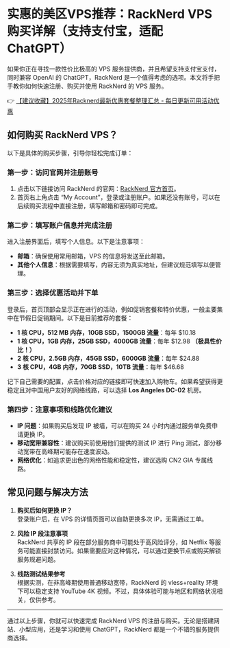 # 实惠的美区VPS推荐：RackNerd VPS 购买详解（支持支付宝，适配 ChatGPT）

如果你正在寻找一款性价比极高的 VPS 服务提供商，并且希望支持支付宝支付，同时兼容 OpenAI 的 ChatGPT，RackNerd 是一个值得考虑的选项。本文将手把手教你如何快速注册、购买并使用 RackNerd 的 VPS 服务。

👉 [【建议收藏】2025年Racknerd最新优惠套餐整理汇总 - 每日更新可用活动优惠](https://bit.ly/Rack_Nerd)

## 如何购买 RackNerd VPS？

以下是具体的购买步骤，引导你轻松完成订单：

### 第一步：访问官网并注册账号
1. 点击以下链接访问 RackNerd 的官网：[RackNerd 官方首页](https://bit.ly/Rack_Nerd)。
2. 首页右上角点击 “My Account”，登录或注册账户。如果还没有账号，可以在后续购买流程中直接注册，填写邮箱和密码即可完成。

### 第二步：填写账户信息并完成注册
进入注册界面后，填写个人信息。以下是注意事项：
- **邮箱**：确保使用常用邮箱，VPS 的信息将发送至此邮箱。
- **其他个人信息**：根据需要填写，内容无须为真实地址，但建议规范填写以便管理。

### 第三步：选择优惠活动并下单
登录后，首页顶部会显示正在进行的活动，例如促销套餐和特价优惠，一般主要集中在节假日促销期间。以下是目前推荐的套餐：

- **1 核 CPU，512 MB 内存，10GB SSD，1500GB 流量**：每年 $10.18
- **1 核 CPU，1GB 内存，25GB SSD，4000GB 流量**：每年 $12.98 **（极具性价比！）**
- **2 核 CPU，2.5GB 内存，45GB SSD，6000GB 流量**：每年 $24.88
- **3 核 CPU，4GB 内存，70GB SSD，10TB 流量**：每年 $46.68

记下自己需要的配置，点击价格对应的链接即可快速加入购物车。如果希望获得更稳定且对中国用户友好的网络线路，可以选择 **Los Angeles DC-02** 机房。

### 第四步：注意事项和线路优化建议
- **IP 问题**：如果购买后发现 IP 被墙，可以在购买 24 小时内通过服务单免费申请更换 IP。
- **移动宽带兼容性**：建议购买前使用他们提供的测试 IP 进行 Ping 测试，部分移动宽带在高峰期可能存在速度波动。
- **网络优化**：如追求更出色的网络性能和稳定性，建议选购 CN2 GIA 专属线路。

## 常见问题与解决方法

1. **购买后如何更换 IP？**  
   登录账户后，在 VPS 的详情页面可以自助更换多次 IP，无需通过工单。

2. **风险 IP 段注意事项**  
   RackNerd 共享的 IP 段在部分服务商中可能处于高风险评分，如 Netflix 等服务可能直接封禁访问。如果需要应对这种情况，可以通过更换节点或购买解锁服务规避问题。

3. **线路测试结果参考**  
   根据实测，在非高峰期使用普通移动宽带，RackNerd 的 vless+reality 环境下可以稳定支持 YouTube 4K 视频。不过，具体体验可能与地区和网络状况相关，仅供参考。

---

通过以上步骤，你就可以快速完成 RackNerd VPS 的注册与购买。无论是搭建网站、小型应用，还是学习和使用 ChatGPT，RackNerd 都是一个不错的服务提供商选择。